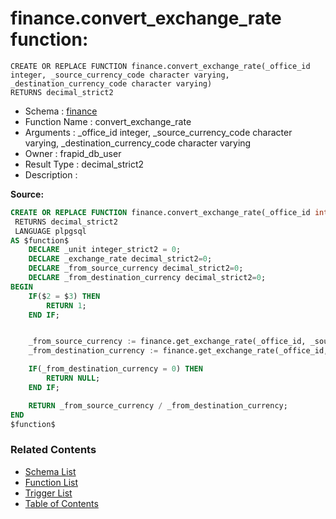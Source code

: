 # finance.convert_exchange_rate function:

```plpgsql
CREATE OR REPLACE FUNCTION finance.convert_exchange_rate(_office_id integer, _source_currency_code character varying, _destination_currency_code character varying)
RETURNS decimal_strict2
```
* Schema : [finance](../../schemas/finance.md)
* Function Name : convert_exchange_rate
* Arguments : _office_id integer, _source_currency_code character varying, _destination_currency_code character varying
* Owner : frapid_db_user
* Result Type : decimal_strict2
* Description : 


**Source:**
```sql
CREATE OR REPLACE FUNCTION finance.convert_exchange_rate(_office_id integer, _source_currency_code character varying, _destination_currency_code character varying)
 RETURNS decimal_strict2
 LANGUAGE plpgsql
AS $function$
    DECLARE _unit integer_strict2 = 0;
    DECLARE _exchange_rate decimal_strict2=0;
    DECLARE _from_source_currency decimal_strict2=0;
    DECLARE _from_destination_currency decimal_strict2=0;
BEGIN
    IF($2 = $3) THEN
        RETURN 1;
    END IF;


    _from_source_currency := finance.get_exchange_rate(_office_id, _source_currency_code);
    _from_destination_currency := finance.get_exchange_rate(_office_id, _destination_currency_code);

	IF(_from_destination_currency = 0) THEN
		RETURN NULL;
	END IF;

    RETURN _from_source_currency / _from_destination_currency;
END
$function$

```

### Related Contents
* [Schema List](../../schemas.md)
* [Function List](../../functions.md)
* [Trigger List](../../triggers.md)
* [Table of Contents](../../README.md)

